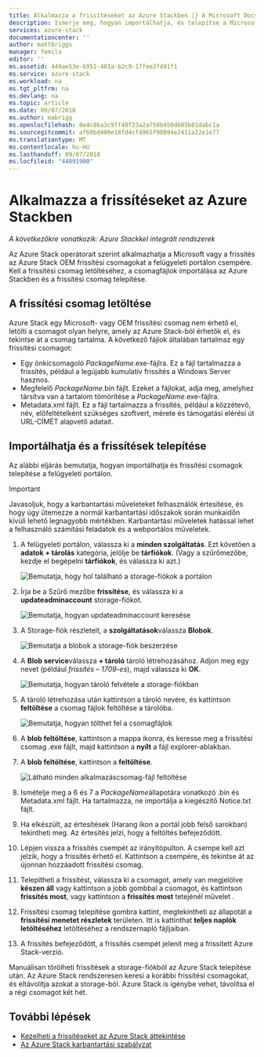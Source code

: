 ```yaml
---
title: Alkalmazza a frissítéseket az Azure Stackben |} A Microsoft Docs
description: Ismerje meg, hogyan importálhatja, és telepítse a Microsoft frissítési csomagokat egy Azure Stackkel integrált rendszereknél.
services: azure-stack
documentationcenter: ''
author: mattbriggs
manager: femila
editor: ''
ms.assetid: 449ae53e-b951-401a-b2c9-17fee2f491f1
ms.service: azure-stack
ms.workload: na
ms.tgt_pltfrm: na
ms.devlang: na
ms.topic: article
ms.date: 09/07/2018
ms.author: mabrigg
ms.openlocfilehash: 8e4c86a3c9ff40f23a2a758b450d685b81dabc1a
ms.sourcegitcommit: af60bd400e18fd4cf4965f90094e2411a22e1e77
ms.translationtype: MT
ms.contentlocale: hu-HU
ms.lasthandoff: 09/07/2018
ms.locfileid: "44091900"
---
```

# <a name="apply-updates-in-azure-stack"></a>Alkalmazza a frissítéseket az Azure Stackben

*A következőkre vonatkozik: Azure Stackkel integrált rendszerek*

Az Azure Stack operátorait szerint alkalmazhatja a Microsoft vagy a frissítés az Azure Stack OEM frissítési csomagokat a felügyeleti portálon csempére. Kell a frissítési csomag letöltéséhez, a csomagfájlok importálása az Azure Stackben és a frissítési csomag telepítése. 

## <a name="download-the-update-package"></a>A frissítési csomag letöltése

Azure Stack egy Microsoft- vagy OEM frissítési csomag nem érhető el, letölti a csomagot olyan helyre, amely az Azure Stack-ból érhetők el, és tekintse át a csomag tartalma. A következő fájlok általában tartalmaz egy frissítési csomagot:

- Egy önkicsomagoló *PackageName*.exe-fájlra. Ez a fájl tartalmazza a frissítés, például a legújabb kumulatív frissítés a Windows Server hasznos.   
- Megfelelő *PackageName*.bin fájlt. Ezeket a fájlokat, adja meg, amelyhez társítva van a tartalom tömörítése a *PackageName*.exe-fájlra. 
- Metadata.xml fájlt. Ez a fájl tartalmazza a frissítés, például a közzétevő, név, előfeltételként szükséges szoftvert, mérete és támogatási elérési út URL-CÍMÉT alapvető adatait.

## <a name="import-and-install-updates"></a>Importálhatja és a frissítések telepítése

Az alábbi eljárás bemutatja, hogyan importálhatja és frissítési csomagok telepítése a felügyeleti portálon.

> [!IMPORTANT]
> Javasoljuk, hogy a karbantartási műveleteket felhasználók értesítése, és hogy úgy ütemezze a normál karbantartási időszakok során munkaidőn kívüli lehető legnagyobb mértékben. Karbantartási műveletek hatással lehet a felhasználó számítási feladatok és a webportálos műveletek.

1. A felügyeleti portálon, válassza ki a **minden szolgáltatás**. Ezt követően a **adatok + tárolás** kategória, jelölje be **tárfiókok**. (Vagy a szűrőmezőbe, kezdje el begépelni **tárfiókok**, és válassza ki azt.)

    ![Bemutatja, hogy hol található a storage-fiókok a portálon](media/azure-stack-apply-updates/ApplyUpdates1.png)

2. Írja be a Szűrő mezőbe **frissítése**, és válassza ki a **updateadminaccount** storage-fiókot.

    ![Bemutatja, hogyan updateadminaccount keresése](media/azure-stack-apply-updates/ApplyUpdates2.png)

3. A Storage-fiók részleteit, a **szolgáltatások**válassza **Blobok**.
 
    ![Bemutatja a blobok a storage-fiók beszerzése](media/azure-stack-apply-updates/ApplyUpdates3.png) 
 
4. A **Blob service**válassza **+ tároló** tároló létrehozásához. Adjon meg egy nevet (például *frissítés – 1709-es*), majd válassza ki **OK**.
 
     ![Bemutatja, hogyan tároló felvétele a storage-fiókban](media/azure-stack-apply-updates/ApplyUpdates4.png)

5. A tároló létrehozása után kattintson a tároló nevére, és kattintson **feltöltése** a csomag fájlok feltöltése a tárolóba.
 
    ![Bemutatja, hogyan tölthet fel a csomagfájlok](media/azure-stack-apply-updates/ApplyUpdates5.png)

6. A **blob feltöltése**, kattintson a mappa ikonra, és keresse meg a frissítési csomag .exe fájlt, majd kattintson a **nyílt** a fájl explorer-ablakban.
  
7. A **blob feltöltése**, kattintson a **feltöltése**. 
  
    ![Látható minden alkalmazáscsomag-fájl feltöltése](media/azure-stack-apply-updates/ApplyUpdates6.png)

8. Ismételje meg a 6 és 7 a *PackageName*állapotára vonatkozó .bin és Metadata.xml fájlt. Ha tartalmazza, ne importálja a kiegészítő Notice.txt fájlt.
9. Ha elkészült, az értesítések (Harang ikon a portál jobb felső sarokban) tekintheti meg. Az értesítés jelzi, hogy a feltöltés befejeződött. 
10. Lépjen vissza a frissítés csempét az irányítópulton. A csempe kell azt jelzik, hogy a frissítés érhető el. Kattintson a csempére, és tekintse át az újonnan hozzáadott frissítési csomag.
11. Telepítheti a frissítést, válassza ki a csomagot, amely van megjelölve **készen áll** vagy kattintson a jobb gombbal a csomagot, és kattintson **frissítés most**, vagy kattintson a **frissítés most** tetejénél művelet .
12. Frissítési csomag telepítése gombra kattint, megtekintheti az állapotát a **frissítési menetet részletek** területen. Itt is kattinthat **teljes naplók letöltéséhez** letöltéséhez a rendszernapló fájljaiban.
13. A frissítés befejeződött, a frissítés csempét jelenít meg a frissített Azure Stack-verzió.

Manuálisan törölheti frissítések a storage-fiókból az Azure Stack telepítése után. Az Azure Stack rendszeresen keresi a korábbi frissítési csomagokat, és eltávolítja azokat a storage-ból. Azure Stack is igénybe vehet, távolítsa el a régi csomagot két hét.

## <a name="next-steps"></a>További lépések

- [Kezelheti a frissítéseket az Azure Stack áttekintése](azure-stack-updates.md)
- [Az Azure Stack karbantartási szabályzat](azure-stack-servicing-policy.md)
